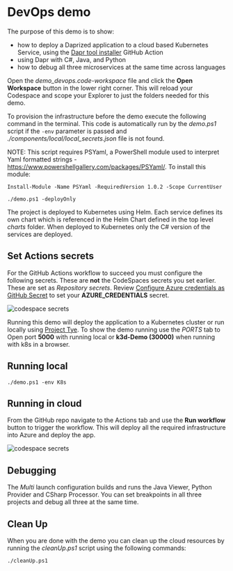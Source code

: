 # DevOps demo

The purpose of this demo is to show:
- how to deploy a Daprized application to a cloud based Kubernetes Service, using the [Dapr tool installer](https://github.com/marketplace/actions/dapr-tool-installer) GitHub Action
- using Dapr with C#, Java, and Python
- how to debug all three microservices at the same time across languages

Open the _demo_devops.code-workspace_ file and click the **Open Workspace** button in the lower right corner. This will reload your Codespace and scope your Explorer to just the folders needed for this demo. 

To provision the infrastructure before the demo execute the following command in the terminal. This code is automatically run by the _demo.ps1_ script if the `-env` parameter is passed and *./components/local/local_secrets.json* file is not found.

NOTE: This script requires PSYaml, a PowerShell module used to interpret Yaml formatted strings - https://www.powershellgallery.com/packages/PSYaml/.  To install this module: 

```
Install-Module -Name PSYaml -RequiredVersion 1.0.2 -Scope CurrentUser
``` 

```
./demo.ps1 -deployOnly
``` 

The project is deployed to Kubernetes using Helm. Each service defines its own chart which is referenced in the Helm Chart defined in the top level _charts_ folder. When deployed to Kubernetes only the C# version of the services are deployed.

## Set Actions secrets

For the GitHub Actions workflow to succeed you must configure the following secrets. These are **not** the CodeSpaces secrets you set earlier. These are set as _Repository secrets_. Review [Configure Azure credentials as GitHub Secret](https://github.com/marketplace/actions/azure-cli-action#configure-azure-credentials-as-github-secret) to set your **AZURE_CREDENTIALS** secret. 

![codespace secrets](../.images/ActionsSecrets.png)

Running this demo will deploy the application to a Kubernetes cluster or run locally using [Project Tye](https://github.com/dotnet/tye). To show the demo running use the _PORTS_ tab to Open port **5000** with running local or **k3d-Demo (30000)** when running with k8s in a browser.

## Running local
```
./demo.ps1 -env K8s
```

## Running in cloud

From the GitHub repo navigate to the Actions tab and use the **Run workflow** button to trigger the workflow. This will deploy all the required infrastructure into Azure and deploy the app.

![codespace secrets](../.images/RunWorkflow.png)

## Debugging

The _Multi_ launch configuration builds and runs the Java Viewer, Python Provider and CSharp Processor. You can set breakpoints in all three projects and debug all three at the same time.

## Clean Up
When you are done with the demo you can clean up the cloud resources by running the _cleanUp.ps1_ script using the following commands: 

```
./cleanUp.ps1
```